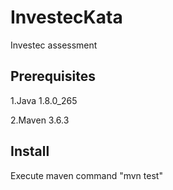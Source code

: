 # InvestecKata
Investec assessment

## Prerequisites

1.Java 1.8.0_265

2.Maven 3.6.3


## Install

Execute maven command "mvn test"
